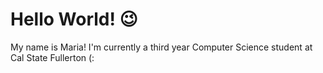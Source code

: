 # Hello World! :wink:
My name is Maria! I'm currently a third year Computer Science student at Cal State Fullerton (:
